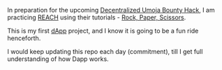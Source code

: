 In preparation for the upcoming [Decentralized Umoja Bounty Hack](https://reachsh.typeform.com/to/vONsPBsy), I am practicing [REACH](https://docs.reach.sh) using their tutorials - [Rock, Paper, Scissors](https://docs.reach.sh/tut/rps/#tut).

This is my first [dApp](https://developer.algorand.org/docs/get-started/dapps/reach/) project, and I know it is going to be a fun ride henceforth.

I would keep updating this repo each day (commitment), till I get full understanding of how Dapp works.
